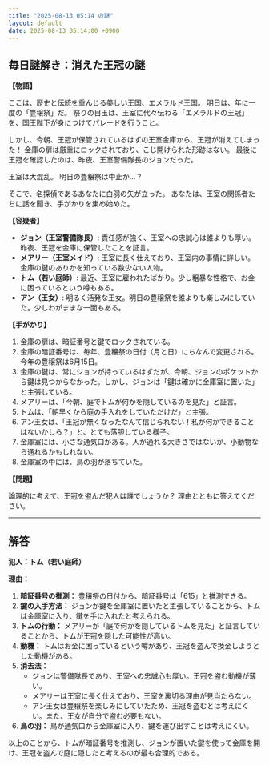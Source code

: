 ```yaml
---
title: "2025-08-13 05:14 の謎"
layout: default
date: 2025-08-13 05:14:00 +0900
---
```

## 毎日謎解き：消えた王冠の謎

**【物語】**

ここは、歴史と伝統を重んじる美しい王国、エメラルド王国。
明日は、年に一度の「豊穣祭」だ。
祭りの目玉は、王室に代々伝わる「エメラルドの王冠」を、国王陛下が身につけてパレードを行うこと。

しかし、今朝、王冠が保管されているはずの王室金庫から、王冠が消えてしまった！
金庫の扉は厳重にロックされており、こじ開けられた形跡はない。
最後に王冠を確認したのは、昨夜、王室警備隊長のジョンだった。

王室は大混乱。
明日の豊穣祭は中止か…？

そこで、名探偵であるあなたに白羽の矢が立った。
あなたは、王室の関係者たちに話を聞き、手がかりを集め始めた。

**【容疑者】**

*   **ジョン（王室警備隊長）**: 責任感が強く、王室への忠誠心は誰よりも厚い。昨夜、王冠を金庫に保管したことを証言。
*   **メアリー（王室メイド）**: 王室に長く仕えており、王室内の事情に詳しい。金庫の鍵のありかを知っている数少ない人物。
*   **トム（若い庭師）**: 最近、王室に雇われたばかり。少し粗暴な性格で、お金に困っているという噂もある。
*   **アン（王女）**: 明るく活発な王女。明日の豊穣祭を誰よりも楽しみにしていた。少しわがままな一面もある。

**【手がかり】**

1.  金庫の扉は、暗証番号と鍵でロックされている。
2.  金庫の暗証番号は、毎年、豊穣祭の日付（月と日）にちなんで変更される。今年の豊穣祭は6月15日。
3.  金庫の鍵は、常にジョンが持っているはずだが、今朝、ジョンのポケットから鍵は見つからなかった。しかし、ジョンは「鍵は確かに金庫室に置いた」と主張している。
4.  メアリーは、「今朝、庭でトムが何かを隠しているのを見た」と証言。
5.  トムは、「朝早くから庭の手入れをしていただけだ」と主張。
6.  アン王女は、「王冠が無くなったなんて信じられない！私が何かできることはないかしら？」と、とても落胆している様子。
7.  金庫室には、小さな通気口がある。人が通れる大きさではないが、小動物なら通れるかもしれない。
8.  金庫室の中には、鳥の羽が落ちていた。

**【問題】**

論理的に考えて、王冠を盗んだ犯人は誰でしょうか？
理由とともに答えてください。

---

## 解答

**犯人：トム（若い庭師）**

**理由：**

1.  **暗証番号の推測：** 豊穣祭の日付から、暗証番号は「615」と推測できる。
2.  **鍵の入手方法：** ジョンが鍵を金庫室に置いたと主張していることから、トムは金庫室に入り、鍵を手に入れたと考えられる。
3.  **トムの行動：** メアリーが「庭で何かを隠しているトムを見た」と証言していることから、トムが王冠を隠した可能性が高い。
4.  **動機：** トムはお金に困っているという噂があり、王冠を盗んで換金しようとした動機がある。
5.  **消去法：**
    *   ジョンは警備隊長であり、王室への忠誠心も厚い。王冠を盗む動機が薄い。
    *   メアリーは王室に長く仕えており、王室を裏切る理由が見当たらない。
    *   アン王女は豊穣祭を楽しみにしていたため、王冠を盗むとは考えにくい。また、王女が自分で盗む必要もない。
6.  **鳥の羽：** 鳥が通気口から金庫室に入り、鍵を運び出すことは考えにくい。

以上のことから、トムが暗証番号を推測し、ジョンが置いた鍵を使って金庫を開け、王冠を盗んで庭に隠したと考えるのが最も合理的である。
